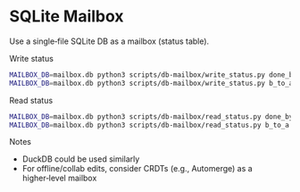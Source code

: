 SQLite Mailbox
==============

Use a single‑file SQLite DB as a mailbox (status table).

Write status
```bash
MAILBOX_DB=mailbox.db python3 scripts/db-mailbox/write_status.py done_by_b 1
MAILBOX_DB=mailbox.db python3 scripts/db-mailbox/write_status.py b_to_a "review ok"
```

Read status
```bash
MAILBOX_DB=mailbox.db python3 scripts/db-mailbox/read_status.py done_by_b
MAILBOX_DB=mailbox.db python3 scripts/db-mailbox/read_status.py b_to_a
```

Notes
- DuckDB could be used similarly
- For offline/collab edits, consider CRDTs (e.g., Automerge) as a higher‑level mailbox


